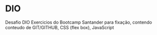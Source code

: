 # DIO
Desafio DIO
Exercicios do Bootcamp Santander para fixação, contendo conteudo de GIT/GITHUB, CSS (flex box), JavaScript
